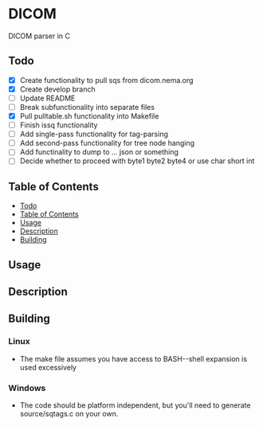 <a top="top"/>

# DICOM
DICOM parser in C

## Todo
- [x] Create functionality to pull sqs from dicom.nema.org
- [x] Create develop branch
- [ ] Update README
- [ ] Break subfunctionality into separate files
- [x] Pull pulltable.sh functionality into Makefile
- [ ] Finish issq functionality
- [ ] Add single-pass functionality for tag-parsing
- [ ] Add second-pass functionality for tree node hanging
- [ ] Add functinality to dump to ... json or something
- [ ] Decide whether to proceed with byte1 byte2 byte4 or use char short int

## Table of Contents
- [Todo](#todo)
- [Table of Contents](#top)
- [Usage](#usage)
- [Description](#description)
- [Building](#building)

## Usage

## Description

## Building

### Linux
- The make file assumes you have access to BASH--shell expansion is used excessively

### Windows
- The code should be platform independent, but you'll need to generate source/sqtags.c on your own.

